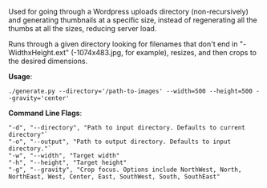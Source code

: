 Used for going through a Wordpress uploads directory (non-recursively) and generating thumbnails at a specific size, instead of regenerating all the thumbs at all the sizes, reducing server load.

Runs through a given directory looking for filenames that don't end in  "-WidthxHeight.ext" (-1074x483.jpg, for example), resizes, and then crops to the desired dimensions.

**Usage**:

`./generate.py --directory='/path-to-images' --width=500 --height=500 --gravity='center'`

**Command Line Flags**:
```
"-d", "--directory", "Path to input directory. Defaults to current directory"`
"-o", "--output", "Path to output directory. Defaults to input directory."`
"-w", "--width", "Target width"
"-h", "--height", "Target height"
"-g", "--gravity", "Crop focus. Options include NorthWest, North, NorthEast, West, Center, East, SouthWest, South, SouthEast"
```

